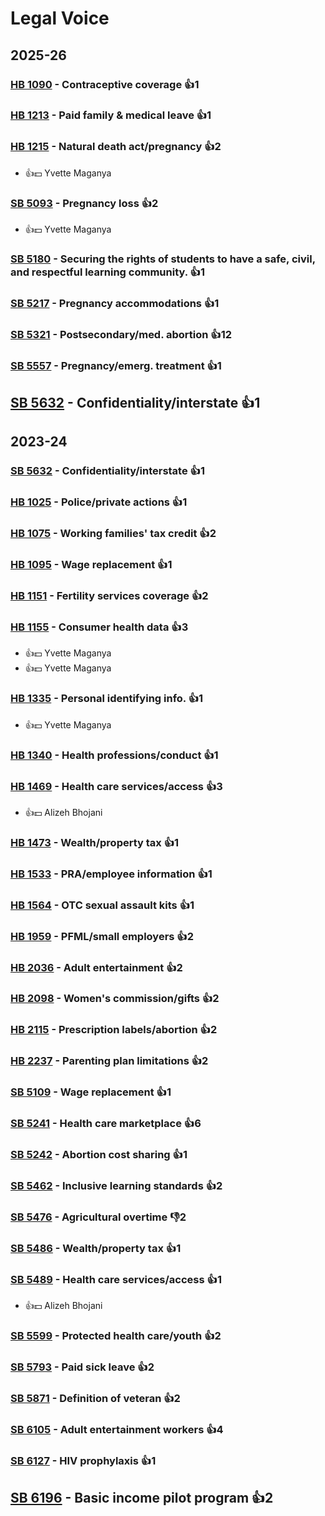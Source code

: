 # Legal Voice
## 2025-26

### [HB 1090](/bill/2025-26/hb/1090/) - Contraceptive coverage 👍1  

### [HB 1213](/bill/2025-26/hb/1213/) - Paid family & medical leave 👍1  

### [HB 1215](/bill/2025-26/hb/1215/) - Natural death act/pregnancy 👍2  
* 👍💵 Yvette Maganya

### [SB 5093](/bill/2025-26/sb/5093/) - Pregnancy loss 👍2  
* 👍💵 Yvette Maganya

### [SB 5180](/bill/2025-26/sb/5180/) - Securing the rights of students to have a safe, civil, and respectful learning community. 👍1  

### [SB 5217](/bill/2025-26/sb/5217/) - Pregnancy accommodations 👍1  

### [SB 5321](/bill/2025-26/sb/5321/) - Postsecondary/med. abortion 👍12  

### [SB 5557](/bill/2025-26/sb/5557/) - Pregnancy/emerg. treatment 👍1  

## [SB 5632](/bill/2025-26/sb/5632/) - Confidentiality/interstate 👍1  

## 2023-24

### [SB 5632](/bill/2023-24/sb/5632/) - Confidentiality/interstate 👍1  

### [HB 1025](/bill/2023-24/hb/1025/) - Police/private actions 👍1  

### [HB 1075](/bill/2023-24/hb/1075/) - Working families' tax credit 👍2  

### [HB 1095](/bill/2023-24/hb/1095/) - Wage replacement 👍1  

### [HB 1151](/bill/2023-24/hb/1151/) - Fertility services coverage 👍2  

### [HB 1155](/bill/2023-24/hb/1155/) - Consumer health data 👍3  
* 👍💵 Yvette Maganya
* 👍💵 Yvette Maganya

### [HB 1335](/bill/2023-24/hb/1335/) - Personal identifying info. 👍1  
* 👍💵 Yvette Maganya

### [HB 1340](/bill/2023-24/hb/1340/) - Health professions/conduct 👍1  

### [HB 1469](/bill/2023-24/hb/1469/) - Health care services/access 👍3  
* 👍💵 Alizeh Bhojani

### [HB 1473](/bill/2023-24/hb/1473/) - Wealth/property tax 👍1  

### [HB 1533](/bill/2023-24/hb/1533/) - PRA/employee information 👍1  

### [HB 1564](/bill/2023-24/hb/1564/) - OTC sexual assault kits 👍1  

### [HB 1959](/bill/2023-24/hb/1959/) - PFML/small employers 👍2  

### [HB 2036](/bill/2023-24/hb/2036/) - Adult entertainment 👍2  

### [HB 2098](/bill/2023-24/hb/2098/) - Women's commission/gifts 👍2  

### [HB 2115](/bill/2023-24/hb/2115/) - Prescription labels/abortion 👍2  

### [HB 2237](/bill/2023-24/hb/2237/) - Parenting plan limitations 👍2  

### [SB 5109](/bill/2023-24/sb/5109/) - Wage replacement 👍1  

### [SB 5241](/bill/2023-24/sb/5241/) - Health care marketplace 👍6  

### [SB 5242](/bill/2023-24/sb/5242/) - Abortion cost sharing 👍1  

### [SB 5462](/bill/2023-24/sb/5462/) - Inclusive learning standards 👍2  

### [SB 5476](/bill/2023-24/sb/5476/) - Agricultural overtime  👎2 

### [SB 5486](/bill/2023-24/sb/5486/) - Wealth/property tax 👍1  

### [SB 5489](/bill/2023-24/sb/5489/) - Health care services/access 👍1  
* 👍💵 Alizeh Bhojani

### [SB 5599](/bill/2023-24/sb/5599/) - Protected health care/youth 👍2  

### [SB 5793](/bill/2023-24/sb/5793/) - Paid sick leave 👍2  

### [SB 5871](/bill/2023-24/sb/5871/) - Definition of veteran 👍2  

### [SB 6105](/bill/2023-24/sb/6105/) - Adult entertainment workers 👍4  

### [SB 6127](/bill/2023-24/sb/6127/) - HIV prophylaxis 👍1  

## [SB 6196](/bill/2023-24/sb/6196/) - Basic income pilot program 👍2  
